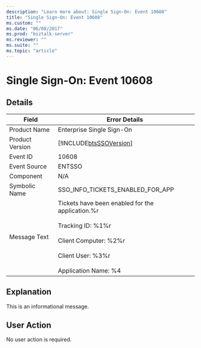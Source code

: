 ```yaml
---
description: "Learn more about: Single Sign-On: Event 10608"
title: "Single Sign-On: Event 10608"
ms.custom: ""
ms.date: "06/08/2017"
ms.prod: "biztalk-server"
ms.reviewer: ""
ms.suite: ""
ms.topic: "article"
---
```

# Single Sign-On: Event 10608
## Details  
  
| Field | Error Details |
|-----------------|---------------------------------------------------------------------------------------------------------------------------------------------------------------------------------|
|  Product Name   |                                                                            Enterprise Single Sign-On                                                                            |
| Product Version |                                                           [!INCLUDE[btsSSOVersion](../includes/btsssoversion-md.md)]                                                            |
|    Event ID     |                                                                                      10608                                                                                      |
|  Event Source   |                                                                                     ENTSSO                                                                                      |
|    Component    |                                                                                       N/A                                                                                       |
|  Symbolic Name  |                                                                        SSO_INFO_TICKETS_ENABLED_FOR_APP                                                                         |
|  Message Text   | Tickets have been enabled for the application.%r<br /><br /> Tracking ID: %1%r<br /><br /> Client Computer: %2%r<br /><br /> Client User: %3%r<br /><br /> Application Name: %4 |
  
## Explanation  
 This is an informational message.  
  
## User Action  
 No user action is required.
